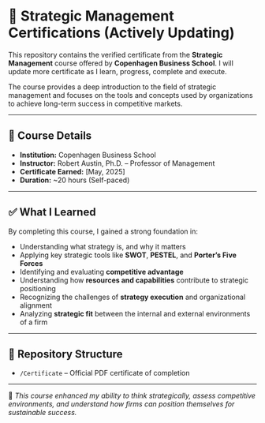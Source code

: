 # 🎯 Strategic Management Certifications (Actively Updating)

This repository contains the verified certificate from the **Strategic Management** course offered by **Copenhagen Business School**. I will update more certificate as I learn, progress, complete and execute.

The course provides a deep introduction to the field of strategic management and focuses on the tools and concepts used by organizations to achieve long-term success in competitive markets.

---

## 🏫 Course Details

- **Institution:** Copenhagen Business School  
- **Instructor:** Robert Austin, Ph.D. – Professor of Management  
- **Certificate Earned:** [May, 2025]  
- **Duration:** ~20 hours (Self-paced)

---

## ✅ What I Learned

By completing this course, I gained a strong foundation in:

- Understanding what strategy is, and why it matters  
- Applying key strategic tools like **SWOT**, **PESTEL**, and **Porter’s Five Forces**  
- Identifying and evaluating **competitive advantage**  
- Understanding how **resources and capabilities** contribute to strategic positioning  
- Recognizing the challenges of **strategy execution** and organizational alignment  
- Analyzing **strategic fit** between the internal and external environments of a firm  

---

## 📂 Repository Structure

- `/Certificate` – Official PDF certificate of completion  

---

📜 *This course enhanced my ability to think strategically, assess competitive environments, and understand how firms can position themselves for sustainable success.*
